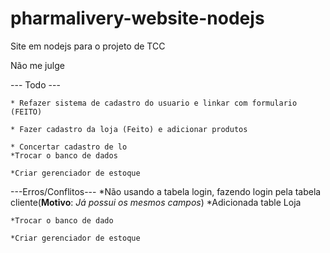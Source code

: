 # pharmalivery-website-nodejs
Site em nodejs para o projeto de TCC

Não me julge

--- Todo ---

    * Refazer sistema de cadastro do usuario e linkar com formulario (FEITO)
  
    * Fazer cadastro da loja (Feito) e adicionar produtos
  
    * Concertar cadastro de lo
    *Trocar o banco de dados

    *Criar gerenciador de estoque
    
---Erros/Conflitos---
    *Não usando a tabela login, fazendo login pela tabela cliente(**Motivo**: *Já possui os mesmos campos*)
    *Adicionada table Loja

    
    *Trocar o banco de dado

    *Criar gerenciador de estoque

